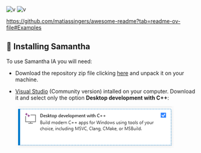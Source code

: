 
![v](https://img.shields.io/badge/version-0.1.1-blue) ![v](https://img.shields.io/badge/updated-April%2018,%20%202023-green)

https://github.com/matiassingers/awesome-readme?tab=readme-ov-file#Examples



## 🔧 Installing Samantha

To use Samantha IA you will need:

* Download the repository zip file clicking [here](https://github.com/controlecidadao/samantha_ia/archive/refs/heads/main.zip) and unpack it on your machine.
  
* [Visual Studio](https://visualstudio.microsoft.com/pt-br/vs/community/) (Community version) intalled on your computer. Download it and select only the option **Desktop development with C++**:

  ![cmake](https://github.com/controlecidadao/samantha_ia/blob/main/images/cmake2.png)
  

